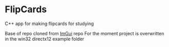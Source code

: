 # FlipCards
C++ app for making flipcards for studying

Base of repo cloned from [ImGui](https://github.com/ocornut/imgui) repo
For the moment project is overwritten in the win32 directx12 example folder
